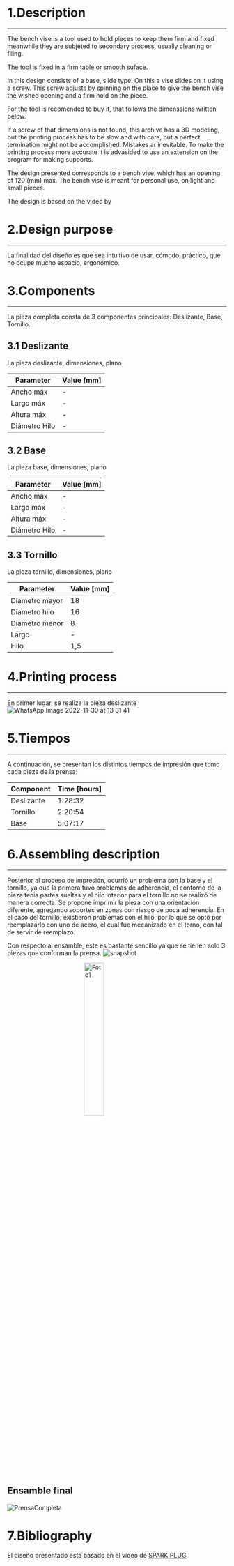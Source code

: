 # 1.Description
---
The bench vise is a tool used to hold pieces to keep them firm and fixed meanwhile they are subjeted to secondary process, usually cleaning or filing.

The tool is fixed in a firm table or smooth suface.

In this design consists of a base, slide type. On this a vise slides on it using a screw. This screw adjusts by spinning on the place to give the bench vise the wished opening and a firm hold on the piece.

For the tool is recomended to buy it, that follows the dimenssions written below.

If a screw of that dimensions is not found, this archive has a 3D modeling, but the printing process has to be slow and with care, but a perfect termination might not be accomplished. Mistakes ar inevitable. To make the printing process more accurate it is advasided to use an extension on the program for making supports.

The design presented corresponds to a bench vise, which has an opening of 120 (mm) max. The bench vise is meant for personal use, on light and small pieces.

The design is based on the video by 



# 2.Design purpose
***
La finalidad del diseño es que sea intuitivo de usar, cómodo, práctico, que no ocupe mucho espacio, ergonómico.
# 3.Components
***
La pieza completa consta de 3 componentes principales: Deslizante, Base, Tornillo.
## 3.1 Deslizante
La pieza deslizante, dimensiones, plano



|Parameter|Value [mm]|
|---|---|
|Ancho máx|-|
|Largo máx|-|
|Altura máx|-|
|Diámetro Hilo|-|



## 3.2 Base
La pieza base, dimensiones, plano



|Parameter|Value [mm]|
|---|---|
|Ancho máx|-|
|Largo máx|-|
|Altura máx|-|
|Diámetro Hilo|-|


## 3.3 Tornillo
La pieza tornillo, dimensiones, plano



|Parameter|Value [mm]|
|---|---|
|Diametro mayor|18|
|Diametro hilo|16|
|Diametro menor|8|
|Largo|-|
|Hilo|1,5|



# 4.Printing process
***

En primer lugar, se realiza la pieza deslizante
![WhatsApp Image 2022-11-30 at 13 31 41](https://user-images.githubusercontent.com/119521898/204872660-9d4d00d2-c1ce-4bd4-8da2-cd9124750513.jpeg)
# 5.Tiempos
***

A continuación, se presentan los distintos tiempos de impresión que tomo cada pieza de la prensa:

<div align="center">

|Component|Time [hours]|
|---|---|
|Deslizante|1:28:32|
|Tornillo|2:20:54|
|Base|5:07:17|

</div>

# 6.Assembling description
***

Posterior al proceso de impresión, ocurrió un problema con la base y el tornillo, ya que la primera tuvo problemas de adherencia, el contorno de la pieza tenia partes sueltas y el hilo interior para el tornillo no se realizó de manera correcta. Se propone imprimir la pieza con una orientación diferente, agregando soportes en zonas con riesgo de poca adherencia.
En el caso del tornillo, existieron problemas con el hilo, por lo que se optó por reemplazarlo con uno de acero, el cual fue mecanizado en el torno, con tal de servir de reemplazo.

Con respecto al ensamble, este es bastante sencillo ya que se tienen solo 3 piezas que conforman la prensa.
![snapshot](https://user-images.githubusercontent.com/119521898/204866970-33e1e100-6c4c-4347-8576-a44f5549a479.jpg)

<img 
    style="display: block; 
           margin-left: auto;
           margin-right: auto;
           width: 30%;"
    src="https://user-images.githubusercontent.com/119521898/204872660-9d4d00d2-c1ce-4bd4-8da2-cd9124750513.jpeg" 
    alt="Foto1">
</img>

## Ensamble final

![PrensaCompleta](https://user-images.githubusercontent.com/119521898/205173522-6b9402c7-dcf7-4066-a390-c6054f19bedc.jpeg)

# 7.Bibliography

El diseño presentado está basado en el video de [SPARK PLUG](https://www.youtube.com/watch?v=GEOp68Q8Ryw&ab_channel=SPARKPLUG)